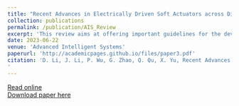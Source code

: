 ```yaml
---
title: "Recent Advances in Electrically Driven Soft Actuators across Dimensional Scales from 2D to 3D"
collection: publications
permalink: /publication/AIS_Review
excerpt: 'This review aims at offering important guidelines for the development of soft actuators and the construction of integrated robotic systems in the future.'
date: 2023-06-22
venue: 'Advanced Intelligent Systems'
paperurl: 'http://academicpages.github.io/files/paper3.pdf'
citation: 'D. Li, J. Li, P. Wu, G. Zhao, Q. Qu, X. Yu, Recent Advances in Electrically Driven Soft Actuators across Dimensional Scales from 2D to 3D. Advanced Intelligent Systems (2023), doi:10.1002/aisy.202300070.)
'
---
```

[Read online](https://onlinelibrary.wiley.com/doi/full/10.1002/aisy.202300070)<br>
[Download paper here](http://academicpages.github.io/files/Advanced_Intelligent_Systems2023.pdf)

